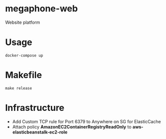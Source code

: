 # megaphone-web

Website platform

# Usage
```
docker-compose up
```

# Makefile
```
make release
```

# Infrastructure
- Add Custom TCP rule for Port 6379 to Anywhere on SG for ElasticCache
- Attach policy **AmazonEC2ContainerRegistryReadOnly** to **aws-elasticbeanstalk-ec2-role**
